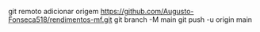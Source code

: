 git remoto adicionar origem https://github.com/Augusto-Fonseca518/rendimentos-mf.git
 git branch -M main 
git push -u origin main
